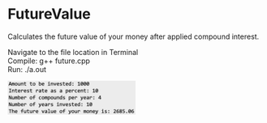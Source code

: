 # FutureValue
Calculates the future value of your money after applied compound interest.

Navigate to the file location in Terminal <br>
Compile: g++ future.cpp <br>
Run: ./a.out <br>

<img src="example.png" style="height:50%; width:50%;">
